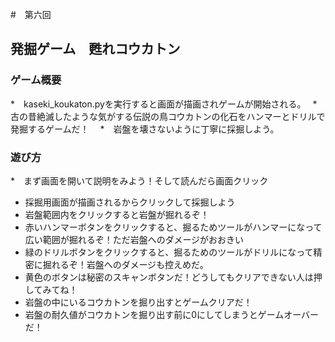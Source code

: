 #　第六回
## 発掘ゲーム　甦れコウカトン
### ゲーム概要
*　kaseki_koukaton.pyを実行すると画面が描画されゲームが開始される。　
*　古の昔絶滅したような気がする伝説の鳥コウカトンの化石をハンマーとドリルで発掘するゲームだ！　
*　岩盤を壊さないように丁寧に採掘しよう。
### 遊び方
*　まず画面を開いて説明をみよう！そして読んだら画面クリック
*  採掘用画面が描画されるからクリックして採掘しよう
*  岩盤範囲内をクリックすると岩盤が掘れるぞ！
*  赤いハンマーボタンをクリックすると、掘るためツールがハンマーになって広い範囲が掘れるぞ！ただ岩盤へのダメージがおおきい
*  緑のドリルボタンをクリックすると、掘るためのツールがドリルになって精密に掘れるぞ！岩盤へのダメージも控えめだ。
*  黄色のボタンは秘密のスキャンボタンだ！どうしてもクリアできない人は押してみてね！
*  岩盤の中にいるコウカトンを掘り出すとゲームクリアだ！
*  岩盤の耐久値がコウカトンを掘り出す前に0にしてしまうとゲームオーバーだ！